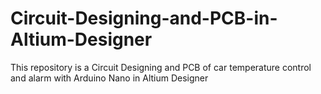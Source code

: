 # Circuit-Designing-and-PCB-in-Altium-Designer
This repository is a Circuit Designing and PCB of car temperature control and alarm with Arduino Nano  in Altium Designer
